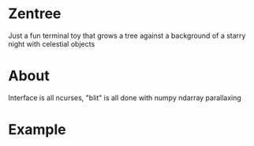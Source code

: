 # Zentree
Just a fun terminal toy that grows a tree against a background of a starry 
night with celestial objects

# About
Interface is all ncurses, "blit" is all done with numpy ndarray parallaxing

# Example